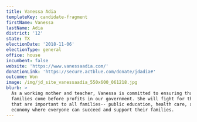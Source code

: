 ```yaml
---
title: Vanessa Adia
templateKey: candidate-fragment
firstName: Vanessa
lastName: Adia
district: '12'
state: TX
electionDate: '2018-11-06'
electionType: general
office: house
incumbent: false
website: 'https://www.vanessaadia.com/'
donationLink: 'https://secure.actblue.com/donate/jdadia#'
outcome: Won
image: /img/jd_site_vanessaadia_550x600_061218.jpg
blurb: >
  As a working mother and teacher, Vanessa is committed to ensuring that
  families come before profits in our government. She will fight for the issues
  that are important to all families-- public education, health care, and an
  economy where everyone can succeed and support their families.
---
```


